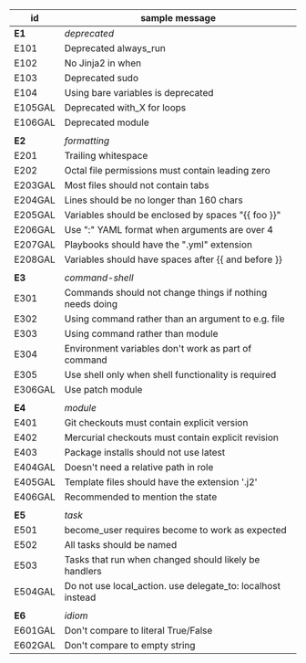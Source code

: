 | id                                                          | sample message                                              |
|-------------------------------------------------------------|-------------------------------------------------------------|
| **E1**                                                      | *deprecated*                                                |
| E101                                                        | Deprecated always_run                                       |
| E102                                                        | No Jinja2 in when                                           |
| E103                                                        | Deprecated sudo                                             |
| E104                                                        | Using bare variables is deprecated                          |
| E105GAL                                                     | Deprecated with_X for loops                                 |
| E106GAL                                                     | Deprecated module                                           |
|                                                             |                                                             |
| **E2**                                                      | *formatting*                                                |
| E201                                                        | Trailing whitespace                                         |
| E202                                                        | Octal file permissions must contain leading zero            |
| E203GAL                                                     | Most files should not contain tabs                          |
| E204GAL                                                     | Lines should be no longer than 160 chars                    |
| E205GAL                                                     | Variables should be enclosed by spaces "{{ foo }}"          |
| E206GAL                                                     | Use ":" YAML format when arguments are over 4               |
| E207GAL                                                     | Playbooks should have the ".yml" extension                  |
| E208GAL                                                     | Variables should have spaces after {{ and before }}         |
|                                                             |                                                             |
| **E3**                                                      | *command-shell*                                             |
| E301                                                        | Commands should not change things if nothing needs doing    |
| E302                                                        | Using command rather than an argument to e.g. file          |
| E303                                                        | Using command rather than module                            |
| E304                                                        | Environment variables don't work as part of command         |
| E305                                                        | Use shell only when shell functionality is required         |
| E306GAL                                                     | Use patch module                                            |
|                                                             |                                                             |
| **E4**                                                      | *module*                                                    |
| E401                                                        | Git checkouts must contain explicit version                 |
| E402                                                        | Mercurial checkouts must contain explicit revision          |
| E403                                                        | Package installs should not use latest                      |
| E404GAL                                                     | Doesn't need a relative path in role                        |
| E405GAL                                                     | Template files should have the extension '.j2'              |
| E406GAL                                                     | Recommended to mention the state                            |
|                                                             |                                                             |
| **E5**                                                      | *task*                                                      |
| E501                                                        | become_user requires become to work as expected             |
| E502                                                        | All tasks should be named                                   |
| E503                                                        | Tasks that run when changed should likely be handlers       |
| E504GAL                                                     | Do not use local_action. use delegate_to: localhost instead |
|                                                             |                                                             |
| **E6**                                                      | *idiom*                                                     |
| E601GAL                                                     | Don't compare to literal True/False                         |
| E602GAL                                                     | Don't compare to empty string                               |
